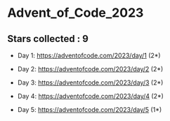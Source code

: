 # Advent_of_Code_2023
## Stars collected : 9
* Day 1: https://adventofcode.com/2023/day/1 (2*)

* Day 2: https://adventofcode.com/2023/day/2 (2*)

* Day 3: https://adventofcode.com/2023/day/3 (2*)

* Day 4: https://adventofcode.com/2023/day/4 (2*)

* Day 5: https://adventofcode.com/2023/day/5 (1*)
